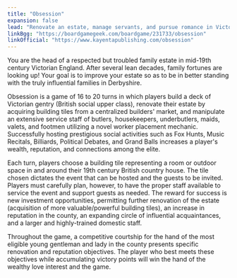```yaml
---
title: "Obsession"
expansion: false
lead: "Renovate an estate, manage servants, and pursue romance in Victorian England. "
linkBgg: "https://boardgamegeek.com/boardgame/231733/obsession"
linkOfficial: "https://www.kayentapublishing.com/obsession"
---
```


You are the head of a respected but troubled family estate in mid-19th century Victorian England. After several lean decades, family fortunes are looking up! Your goal is to improve your estate so as to be in better standing with the truly influential families in Derbyshire.

Obsession is a game of 16 to 20 turns in which players build a deck of Victorian gentry (British social upper class), renovate their estate by acquiring building tiles from a centralized builders' market, and manipulate an extensive service staff of butlers, housekeepers, underbutlers, maids, valets, and footmen utilizing a novel worker placement mechanic. Successfully hosting prestigious social activities such as Fox Hunts, Music Recitals, Billiards, Political Debates, and Grand Balls increases a player's wealth, reputation, and connections among the elite.

Each turn, players choose a building tile representing a room or outdoor space in and around their 19th century British country house. The tile chosen dictates the event that can be hosted and the guests to be invited. Players must carefully plan, however, to have the proper staff available to service the event and support guests as needed. The reward for success is new investment opportunities, permitting further renovation of the estate (acquisition of more valuable/powerful building tiles), an increase in reputation in the county, an expanding circle of influential acquaintances, and a larger and highly-trained domestic staff.

Throughout the game, a competitive courtship for the hand of the most eligible young gentleman and lady in the county presents specific renovation and reputation objectives. The player who best meets these objectives while accumulating victory points will win the hand of the wealthy love interest and the game.
